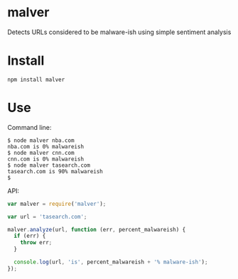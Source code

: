 # malver
Detects URLs considered to be malware-ish using simple sentiment analysis

# Install

```
npm install malver
```

# Use

Command line:

```
$ node malver nba.com
nba.com is 0% malwareish
$ node malver cnn.com
cnn.com is 0% malwareish
$ node malver tasearch.com
tasearch.com is 90% malwareish
$ 
```

API:

```js
var malver = require('malver');

var url = 'tasearch.com';

malver.analyze(url, function (err, percent_malwareish) {
  if (err) {
    throw err;
  }

  console.log(url, 'is', percent_malwareish + '% malware-ish');
});
```
